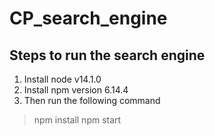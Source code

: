 # CP_search_engine

## Steps to run the search engine
1. Install node v14.1.0
2. Install npm version 6.14.4
3. Then run the following command

> npm install
> npm start

